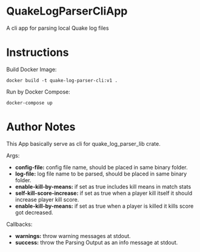 # QuakeLogParserCliApp

A cli app for parsing local Quake log files

# Instructions

Build Docker Image:

```docker build -t quake-log-parser-cli:v1 .```

Run by Docker Compose:

```docker-compose up```

# Author Notes

This App basically serve as cli for quake_log_parser_lib crate.

Args: 

- **config-file:** config file name, should be placed in same binary folder.
- **log-file:** log file name to be parsed, should be placed in same binary folder.
- **enable-kill-by-means:** if set as true includes kill means in match stats
- **self-kill-score-increase:** if set as true when a player kill itself it should increase player kill score.
- **enable-kill-by-means:** if set as true when a player is killed it kills score got decreased.

Callbacks:

 - **warnings:** throw warning messages at stdout.
 - **success:** throw the Parsing Output as an info message at stdout.
 
